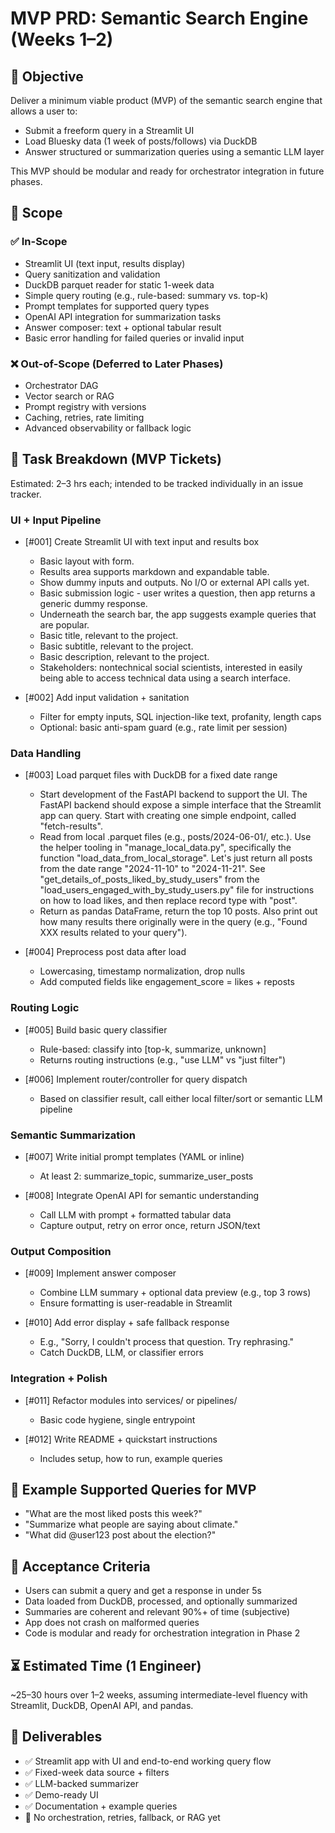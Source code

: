 # MVP PRD: Semantic Search Engine (Weeks 1–2)

## 🧩 Objective

Deliver a minimum viable product (MVP) of the semantic search engine that allows a user to:

- Submit a freeform query in a Streamlit UI
- Load Bluesky data (1 week of posts/follows) via DuckDB
- Answer structured or summarization queries using a semantic LLM layer

This MVP should be modular and ready for orchestrator integration in future phases.

## 📌 Scope

### ✅ In-Scope

- Streamlit UI (text input, results display)
- Query sanitization and validation
- DuckDB parquet reader for static 1-week data
- Simple query routing (e.g., rule-based: summary vs. top-k)
- Prompt templates for supported query types
- OpenAI API integration for summarization tasks
- Answer composer: text + optional tabular result
- Basic error handling for failed queries or invalid input

### ❌ Out-of-Scope (Deferred to Later Phases)

- Orchestrator DAG
- Vector search or RAG
- Prompt registry with versions
- Caching, retries, rate limiting
- Advanced observability or fallback logic

## 🎫 Task Breakdown (MVP Tickets)

Estimated: 2–3 hrs each; intended to be tracked individually in an issue tracker.

### UI + Input Pipeline

- [#001] Create Streamlit UI with text input and results box
  - Basic layout with form.
  - Results area supports markdown and expandable table.
  - Show dummy inputs and outputs. No I/O or external API calls yet.
  - Basic submission logic - user writes a question, then app returns a generic
  dummy response.
  - Underneath the search bar, the app suggests example queries that are popular.
  - Basic title, relevant to the project.
  - Basic subtitle, relevant to the project.
  - Basic description, relevant to the project.
  - Stakeholders: nontechnical social scientists, interested in easily being able
  to access technical data using a search interface.

- [#002] Add input validation + sanitation
  - Filter for empty inputs, SQL injection-like text, profanity, length caps
  - Optional: basic anti-spam guard (e.g., rate limit per session)

### Data Handling

- [#003] Load parquet files with DuckDB for a fixed date range
  - Start development of the FastAPI backend to support the UI. The FastAPI backend
  should expose a simple interface that the Streamlit app can query. Start with
  creating one simple endpoint, called "fetch-results".
  - Read from local .parquet files (e.g., posts/2024-06-01/, etc.). Use the helper
  tooling in "manage_local_data.py", specifically the function "load_data_from_local_storage". Let's just return all posts from the date
  range "2024-11-10" to "2024-11-21". See "get_details_of_posts_liked_by_study_users"
  from the "load_users_engaged_with_by_study_users.py" file for instructions on how
  to load likes, and then replace record type with "post".
  - Return as pandas DataFrame, return the top 10 posts. Also print out how many
  results there originally were in the query (e.g., "Found XXX results related to your query").

- [#004] Preprocess post data after load
  - Lowercasing, timestamp normalization, drop nulls
  - Add computed fields like engagement_score = likes + reposts

### Routing Logic

- [#005] Build basic query classifier
  - Rule-based: classify into [top-k, summarize, unknown]
  - Returns routing instructions (e.g., "use LLM" vs "just filter")

- [#006] Implement router/controller for query dispatch
  - Based on classifier result, call either local filter/sort or semantic LLM pipeline

### Semantic Summarization

- [#007] Write initial prompt templates (YAML or inline)
  - At least 2: summarize_topic, summarize_user_posts

- [#008] Integrate OpenAI API for semantic understanding
  - Call LLM with prompt + formatted tabular data
  - Capture output, retry on error once, return JSON/text

### Output Composition

- [#009] Implement answer composer
  - Combine LLM summary + optional data preview (e.g., top 3 rows)
  - Ensure formatting is user-readable in Streamlit

- [#010] Add error display + safe fallback response
  - E.g., "Sorry, I couldn't process that question. Try rephrasing."
  - Catch DuckDB, LLM, or classifier errors

### Integration + Polish

- [#011] Refactor modules into services/ or pipelines/
  - Basic code hygiene, single entrypoint

- [#012] Write README + quickstart instructions
  - Includes setup, how to run, example queries

## 🔁 Example Supported Queries for MVP

- "What are the most liked posts this week?"
- "Summarize what people are saying about climate."
- "What did @user123 post about the election?"

## 🧪 Acceptance Criteria

- Users can submit a query and get a response in under 5s
- Data loaded from DuckDB, processed, and optionally summarized
- Summaries are coherent and relevant 90%+ of time (subjective)
- App does not crash on malformed queries
- Code is modular and ready for orchestration integration in Phase 2

## ⏳ Estimated Time (1 Engineer)

~25–30 hours over 1–2 weeks, assuming intermediate-level fluency with Streamlit, DuckDB, OpenAI API, and pandas.

## 🧾 Deliverables

- ✅ Streamlit app with UI and end-to-end working query flow
- ✅ Fixed-week data source + filters
- ✅ LLM-backed summarizer
- ✅ Demo-ready UI
- ✅ Documentation + example queries
- 🚫 No orchestration, retries, fallback, or RAG yet

